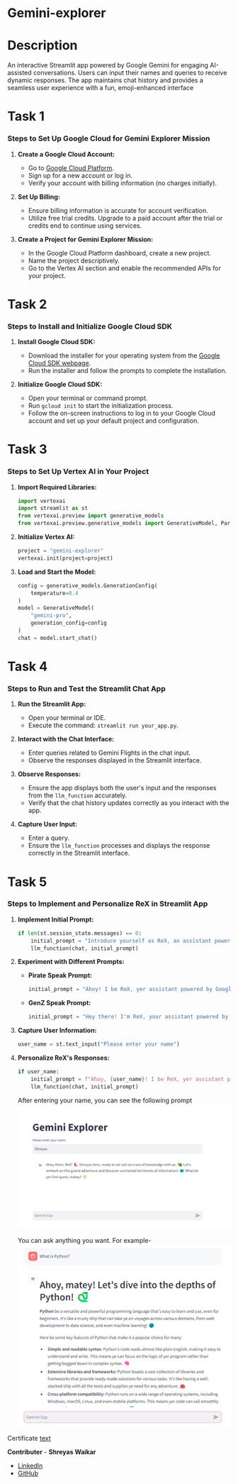 # Gemini-explorer

# Description

An interactive Streamlit app powered by Google Gemini for engaging AI-assisted conversations. Users can input their names and queries to receive dynamic responses. The app maintains chat history and provides a seamless user experience with a fun, emoji-enhanced interface

# Task 1

### Steps to Set Up Google Cloud for Gemini Explorer Mission

1. **Create a Google Cloud Account:**

   - Go to [Google Cloud Platform](https://cloud.google.com/).
   - Sign up for a new account or log in.
   - Verify your account with billing information (no charges initially).

2. **Set Up Billing:**

   - Ensure billing information is accurate for account verification.
   - Utilize free trial credits. Upgrade to a paid account after the trial or credits end to continue using services.

3. **Create a Project for Gemini Explorer Mission:**
   - In the Google Cloud Platform dashboard, create a new project.
   - Name the project descriptively.
   - Go to the Vertex AI section and enable the recommended APIs for your project.

# Task 2

### Steps to Install and Initialize Google Cloud SDK

1. **Install Google Cloud SDK:**

   - Download the installer for your operating system from the [Google Cloud SDK webpage](https://cloud.google.com/sdk/docs/install).
   - Run the installer and follow the prompts to complete the installation.

2. **Initialize Google Cloud SDK:**
   - Open your terminal or command prompt.
   - Run `gcloud init` to start the initialization process.
   - Follow the on-screen instructions to log in to your Google Cloud account and set up your default project and configuration.

# Task 3

### Steps to Set Up Vertex AI in Your Project

1. **Import Required Libraries:**

   ```python
   import vertexai
   import streamlit as st
   from vertexai.preview import generative_models
   from vertexai.preview.generative_models import GenerativeModel, Part, Content, ChatSession
   ```

2. **Initialize Vertex AI:**

   ```python
   project = "gemini-explorer"
   vertexai.init(project=project)
   ```

3. **Load and Start the Model:**
   ```python
   config = generative_models.GenerationConfig(
       temperature=0.4
   )
   model = GenerativeModel(
       "gemini-pro",
       generation_config=config
   )
   chat = model.start_chat()
   ```

# Task 4

### Steps to Run and Test the Streamlit Chat App

1. **Run the Streamlit App:**

   - Open your terminal or IDE.
   - Execute the command: `streamlit run your_app.py`.

2. **Interact with the Chat Interface:**

   - Enter queries related to Gemini Flights in the chat input.
   - Observe the responses displayed in the Streamlit interface.

3. **Observe Responses:**

   - Ensure the app displays both the user's input and the responses from the `llm_function` accurately.
   - Verify that the chat history updates correctly as you interact with the app.

4. **Capture User Input:**
   - Enter a query.
   - Ensure the `llm_function` processes and displays the response correctly in the Streamlit interface.

# Task 5

### Steps to Implement and Personalize ReX in Streamlit App

1. **Implement Initial Prompt:**

   ```python
   if len(st.session_state.messages) == 0:
       initial_prompt = "Introduce yourself as ReX, an assistant powered by Google Gemini. You use emojis to be interactive"
       llm_function(chat, initial_prompt)
   ```

2. **Experiment with Different Prompts:**

   - **Pirate Speak Prompt:**
     ```python
     initial_prompt = "Ahoy! I be ReX, yer assistant powered by Google Gemini. I use emojis to make our chat more fun! 🏴‍☠"
     ```
   - **GenZ Speak Prompt:**
     ```python
     initial_prompt = "Hey there! I'm ReX, your assistant powered by Google Gemini. I use emojis to keep things lit 🔥💯."
     ```

3. **Capture User Information:**

   ```python
   user_name = st.text_input("Please enter your name")
   ```

4. **Personalize ReX's Responses:**

   ```python
   if user_name:
       initial_prompt = f"Ahoy, {user_name}! I be ReX, yer assistant powered by Google Gemini. I use emojis to make our chat more fun! 🏴‍☠"
       llm_function(chat, initial_prompt)
   ```

   After entering your name, you can see the following prompt
   ![alt text](image.png)

   You can ask anything you want. For example-
   ![alt text](image-1.png)

Certificate
[text](<d:/Data.Science/Certificates/Radical X/Gemini-explorer.pdf>)

**Contributer** -
**Shreyas Waikar**

- [LinkedIn](https://www.linkedin.com/in/connect-with-shreyas-waikar/)
- [GitHub](https://github.com/sdwaikar)
